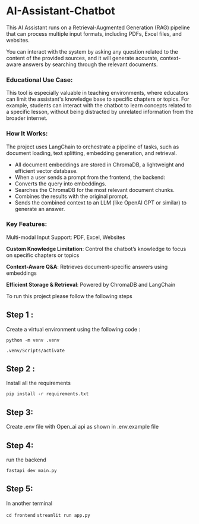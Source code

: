 # AI-Assistant-Chatbot

This AI Assistant runs on a Retrieval-Augmented Generation (RAG) pipeline that can process multiple input formats, including PDFs, Excel files, and websites.

You can interact with the system by asking any question related to the content of the provided sources, and it will generate accurate, context-aware answers by searching through the relevant documents.

### Educational Use Case:
This tool is especially valuable in teaching environments, where educators can limit the assistant's knowledge base to specific chapters or topics. For example, students can interact with the chatbot to learn concepts related to a specific lesson, without being distracted by unrelated information from the broader internet.

### How It Works:
The project uses LangChain to orchestrate a pipeline of tasks, such as document loading, text splitting, embedding generation, and retrieval.
* All document embeddings are stored in ChromaDB, a lightweight and efficient vector database.
* When a user sends a prompt from the frontend, the backend:
* Converts the query into embeddings.
* Searches the ChromaDB for the most relevant document chunks.
* Combines the results with the original prompt.
* Sends the combined context to an LLM (like OpenAI GPT or similar) to generate an answer.

### Key Features:
Multi-modal Input Support: PDF, Excel, Websites

**Custom Knowledge Limitation**: Control the chatbot’s knowledge to focus on specific chapters or topics

**Context-Aware Q&A**: Retrieves document-specific answers using embeddings

**Efficient Storage & Retrieval**: Powered by ChromaDB and LangChain


To run this project please follow the following steps 

## Step 1 :
Create a virtual environment using the following code :

`python -m venv .venv`

`.venv/Scripts/activate`

## Step 2 :
Install all the requirements 

`pip install -r requirements.txt`

## Step 3:
Create .env file with Open_ai api as shown in .env.example file

## Step 4:
run the backend 

`fastapi dev main.py`

## Step 5:
In another terminal 

`cd frontend`
`streamlit run app.py`

